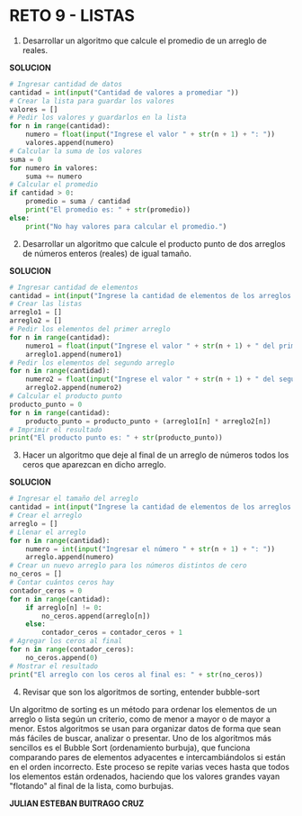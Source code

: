 # RETO 9 - LISTAS
1. Desarrollar un algoritmo que calcule el promedio de un arreglo de reales.

**SOLUCION**
```python
# Ingresar cantidad de datos
cantidad = int(input("Cantidad de valores a promediar "))
# Crear la lista para guardar los valores
valores = []
# Pedir los valores y guardarlos en la lista
for n in range(cantidad):
    numero = float(input("Ingrese el valor " + str(n + 1) + ": "))
    valores.append(numero)
# Calcular la suma de los valores
suma = 0
for numero in valores:
    suma += numero
# Calcular el promedio
if cantidad > 0:
    promedio = suma / cantidad
    print("El promedio es: " + str(promedio))
else:
    print("No hay valores para calcular el promedio.")
```

2. Desarrollar un algoritmo que calcule el producto punto de dos arreglos de números enteros (reales) de igual tamaño.
   
**SOLUCION**
```python
# Ingresar cantidad de elementos
cantidad = int(input("Ingrese la cantidad de elementos de los arreglos "))
# Crear las listas
arreglo1 = []
arreglo2 = []
# Pedir los elementos del primer arreglo
for n in range(cantidad):
    numero1 = float(input("Ingrese el valor " + str(n + 1) + " del primer arreglo: "))
    arreglo1.append(numero1)
# Pedir los elementos del segundo arreglo
for n in range(cantidad):
    numero2 = float(input("Ingrese el valor " + str(n + 1) + " del segundo arreglo: "))
    arreglo2.append(numero2)
# Calcular el producto punto
producto_punto = 0
for n in range(cantidad):
    producto_punto = producto_punto + (arreglo1[n] * arreglo2[n])
# Imprimir el resultado
print("El producto punto es: " + str(producto_punto))
```

3. Hacer un algoritmo que deje al final de un arreglo de números todos los ceros que aparezcan en dicho arreglo.

**SOLUCION**
```python
# Ingresar el tamaño del arreglo
cantidad = int(input("Ingrese la cantidad de elementos de los arreglos "))
# Crear el arreglo
arreglo = []
# Llenar el arreglo
for n in range(cantidad):
    numero = int(input("Ingresar el número " + str(n + 1) + ": "))
    arreglo.append(numero)
# Crear un nuevo arreglo para los números distintos de cero
no_ceros = []
# Contar cuántos ceros hay
contador_ceros = 0
for n in range(cantidad):
    if arreglo[n] != 0:
        no_ceros.append(arreglo[n])
    else:
        contador_ceros = contador_ceros + 1
# Agregar los ceros al final
for n in range(contador_ceros):
    no_ceros.append(0)
# Mostrar el resultado
print("El arreglo con los ceros al final es: " + str(no_ceros))
```

4. Revisar que son los algoritmos de sorting, entender bubble-sort

Un algoritmo de sorting es un método para ordenar los elementos de un arreglo o lista según un criterio, como de menor a mayor o de mayor a menor. Estos algoritmos se usan para organizar datos de forma que sean más fáciles de buscar, analizar o presentar. Uno de los algoritmos más sencillos es el Bubble Sort (ordenamiento burbuja), que funciona comparando pares de elementos adyacentes e intercambiándolos si están en el orden incorrecto. Este proceso se repite varias veces hasta que todos los elementos están ordenados, haciendo que los valores grandes vayan "flotando" al final de la lista, como burbujas.

**JULIAN ESTEBAN BUITRAGO CRUZ**
